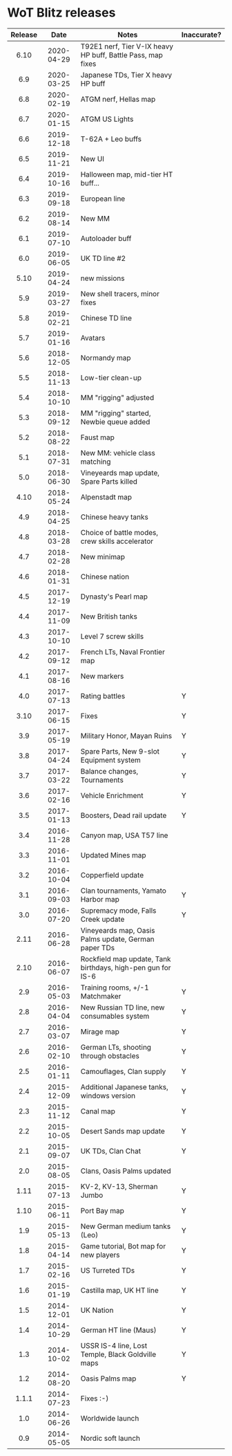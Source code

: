 # WoT Blitz releases 

| Release | Date     | Notes       | Inaccurate? |
|:-------:|:--------:|-------------|-----|
| 6.10 | 2020-04-29 | T92E1 nerf, Tier V-IX heavy HP buff, Battle Pass, map fixes |  |
| 6.9 | 2020-03-25 | Japanese TDs, Tier X heavy HP buff |  |
| 6.8 | 2020-02-19 | ATGM nerf, Hellas map |  |
| 6.7 | 2020-01-15 | ATGM US Lights |  | 
| 6.6 | 2019-12-18 | T-62A + Leo buffs |  | 
| 6.5 | 2019-11-21 | New UI |  | 
| 6.4 | 2019-10-16 | Halloween map, mid-tier HT buff... |  | 
| 6.3 | 2019-09-18 | European line |  | 
| 6.2 | 2019-08-14 | New MM |  | 
| 6.1 | 2019-07-10 | Autoloader buff |  | 
| 6.0 | 2019-06-05 | UK TD line #2 |   | 
| 5.10 | 2019-04-24 | new missions |   | 
| 5.9 | 2019-03-27 | New shell tracers, minor fixes |  | 
| 5.8 | 2019-02-21 | Chinese TD line |  | 
| 5.7 | 2019-01-16 | Avatars |  | 
| 5.6 | 2018-12-05 | Normandy map |   | 
| 5.5 | 2018-11-13 | Low-tier clean-up |  | 
| 5.4 | 2018-10-10 | MM "rigging" adjusted |   | 
| 5.3 | 2018-09-12 | MM "rigging" started, Newbie queue added |   | 
| 5.2 | 2018-08-22 | Faust map |  | 
| 5.1 | 2018-07-31 | New MM: vehicle class matching |   | 
| 5.0 | 2018-06-30 | Vineyeards map update, Spare Parts killed |   | 
| 4.10 | 2018-05-24 | Alpenstadt map |   | 
| 4.9 | 2018-04-25 | Chinese heavy tanks |  | 
| 4.8 | 2018-03-28 | Choice of battle modes, crew skills accelerator |   | 
| 4.7 | 2018-02-28 | New minimap |   | 
| 4.6 | 2018-01-31 | Chinese nation |   | 
| 4.5 | 2017-12-19 | Dynasty's Pearl map |  | 
| 4.4 | 2017-11-09 | New British tanks |   | 
| 4.3 | 2017-10-10 | Level 7 screw skills |   | 
| 4.2 | 2017-09-12 | French LTs, Naval Frontier map |   | 
| 4.1 | 2017-08-16 | New markers |   | 
| 4.0 | 2017-07-13 | Rating battles |  Y | 
| 3.10 | 2017-06-15 | Fixes | Y | 
| 3.9 | 2017-05-19 | Military Honor, Mayan Ruins | Y | 
| 3.8 | 2017-04-24 | Spare Parts, New 9-slot Equipment system | Y |
| 3.7 | 2017-03-22 | Balance changes, Tournaments | Y |
| 3.6 | 2017-02-16 | Vehicle Enrichment | Y |
| 3.5 | 2017-01-13 | Boosters, Dead rail update | Y |
| 3.4 | 2016-11-28 | Canyon map, USA T57 line |  |
| 3.3 | 2016-11-01 | Updated Mines map |  |
| 3.2 | 2016-10-04 | Copperfield update |  |
| 3.1 | 2016-09-03 | Clan tournaments, Yamato Harbor map | Y |
| 3.0 | 2016-07-20 | Supremacy mode, Falls Creek update | Y |
| 2.11 | 2016-06-28 | Vineyeards map, Oasis Palms update, German paper TDs | |
| 2.10 | 2016-06-07 | Rockfield map update, Tank birthdays, high-pen gun for IS-6 |  |
| 2.9 | 2016-05-03 | Training rooms, +/-1 Matchmaker | Y |
| 2.8 | 2016-04-04 | New Russian TD line, new consumables system | Y |
| 2.7 | 2016-03-07 | Mirage map | Y |
| 2.6 | 2016-02-10 | German LTs, shooting through obstacles | Y |
| 2.5 | 2016-01-11 | Camouflages, Clan supply | Y |
| 2.4 | 2015-12-09 | Additional Japanese tanks, windows version | Y |
| 2.3 | 2015-11-12 | Canal map | Y |
| 2.2 | 2015-10-05 | Desert Sands map update | Y |
| 2.1 | 2015-09-07 | UK TDs, Clan Chat | Y |
| 2.0 | 2015-08-05 | Clans, Oasis Palms updated | |
| 1.11 | 2015-07-13 | KV-2, KV-13, Sherman Jumbo | Y |
| 1.10 | 2015-06-11 | Port Bay map | Y |
| 1.9 | 2015-05-13 | New German medium tanks (Leo) | Y |
| 1.8 | 2015-04-14 | Game tutorial, Bot map for new players  | Y |
| 1.7 | 2015-02-16 | US Turreted TDs | Y |
| 1.6 | 2015-01-19 | Castilla map, UK HT line | Y |
| 1.5 | 2014-12-01 | UK Nation | Y |
| 1.4 | 2014-10-29 | German HT line (Maus) | Y |
| 1.3 | 2014-10-02 | USSR IS-4 line, Lost Temple, Black Goldville maps | Y |
| 1.2 | 2014-08-20 | Oasis Palms map | Y |
| 1.1.1 | 2014-07-23 | Fixes :-) |  |
| 1.0 | 2014-06-26 | Worldwide launch |  | 
| 0.9 | 2014-05-05 | Nordic soft launch |   |
